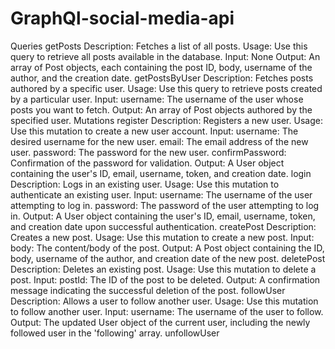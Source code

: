 # GraphQl-social-media-api
Queries
getPosts
Description: Fetches a list of all posts.
Usage: Use this query to retrieve all posts available in the database.
Input: None
Output: An array of Post objects, each containing the post ID, body, username of the author, and the creation date.
getPostsByUser
Description: Fetches posts authored by a specific user.
Usage: Use this query to retrieve posts created by a particular user.
Input:
username: The username of the user whose posts you want to fetch.
Output: An array of Post objects authored by the specified user.
Mutations
register
Description: Registers a new user.
Usage: Use this mutation to create a new user account.
Input:
username: The desired username for the new user.
email: The email address of the new user.
password: The password for the new user.
confirmPassword: Confirmation of the password for validation.
Output: A User object containing the user's ID, email, username, token, and creation date.
login
Description: Logs in an existing user.
Usage: Use this mutation to authenticate an existing user.
Input:
username: The username of the user attempting to log in.
password: The password of the user attempting to log in.
Output: A User object containing the user's ID, email, username, token, and creation date upon successful authentication.
createPost
Description: Creates a new post.
Usage: Use this mutation to create a new post.
Input:
body: The content/body of the post.
Output: A Post object containing the ID, body, username of the author, and creation date of the new post.
deletePost
Description: Deletes an existing post.
Usage: Use this mutation to delete a post.
Input:
postId: The ID of the post to be deleted.
Output: A confirmation message indicating the successful deletion of the post.
followUser
Description: Allows a user to follow another user.
Usage: Use this mutation to follow another user.
Input:
username: The username of the user to follow.
Output: The updated User object of the current user, including the newly followed user in the 'following' array.
unfollowUser
